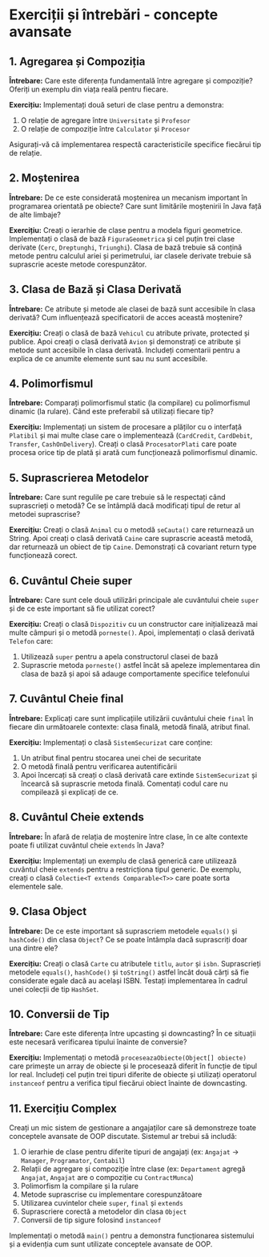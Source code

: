 # Exerciții și întrebări - concepte avansate

## 1. Agregarea și Compoziția
**Întrebare:**
Care este diferența fundamentală între agregare și compoziție? Oferiți un exemplu din viața reală pentru fiecare.

**Exercițiu:**
Implementați două seturi de clase pentru a demonstra:
1. O relație de agregare între `Universitate` și `Profesor`
2. O relație de compoziție între `Calculator` și `Procesor`

Asigurați-vă că implementarea respectă caracteristicile specifice fiecărui tip de relație.

## 2. Moștenirea
**Întrebare:**
De ce este considerată moștenirea un mecanism important în programarea orientată pe obiecte? Care sunt limitările moștenirii în Java față de alte limbaje?

**Exercițiu:**
Creați o ierarhie de clase pentru a modela figuri geometrice. Implementați o clasă de bază `FiguraGeometrica` și cel puțin trei clase derivate (`Cerc`, `Dreptunghi`, `Triunghi`). Clasa de bază trebuie să conțină metode pentru calculul ariei și perimetrului, iar clasele derivate trebuie să suprascrie aceste metode corespunzător.

## 3. Clasa de Bază și Clasa Derivată
**Întrebare:**
Ce atribute și metode ale clasei de bază sunt accesibile în clasa derivată? Cum influențează specificatorii de acces această moștenire?

**Exercițiu:**
Creați o clasă de bază `Vehicul` cu atribute private, protected și publice. Apoi creați o clasă derivată `Avion` și demonstrați ce atribute și metode sunt accesibile în clasa derivată. Includeți comentarii pentru a explica de ce anumite elemente sunt sau nu sunt accesibile.

## 4. Polimorfismul
**Întrebare:**
Comparați polimorfismul static (la compilare) cu polimorfismul dinamic (la rulare). Când este preferabil să utilizați fiecare tip?

**Exercițiu:**
Implementați un sistem de procesare a plăților cu o interfață `Platibil` și mai multe clase care o implementează (`CardCredit`, `CardDebit`, `Transfer`, `CashOnDelivery`). Creați o clasă `ProcesatorPlati` care poate procesa orice tip de plată și arată cum funcționează polimorfismul dinamic.

## 5. Suprascrierea Metodelor
**Întrebare:**
Care sunt regulile pe care trebuie să le respectați când suprascrieți o metodă? Ce se întâmplă dacă modificați tipul de retur al metodei suprascrise?

**Exercițiu:**
Creați o clasă `Animal` cu o metodă `seCauta()` care returnează un String. Apoi creați o clasă derivată `Caine` care suprascrie această metodă, dar returnează un obiect de tip `Caine`. Demonstrați că covariant return type funcționează corect.

## 6. Cuvântul Cheie super
**Întrebare:**
Care sunt cele două utilizări principale ale cuvântului cheie `super` și de ce este important să fie utilizat corect?

**Exercițiu:**
Creați o clasă `Dispozitiv` cu un constructor care inițializează mai multe câmpuri și o metodă `porneste()`. Apoi, implementați o clasă derivată `Telefon` care:
1. Utilizează `super` pentru a apela constructorul clasei de bază
2. Suprascrie metoda `porneste()` astfel încât să apeleze implementarea din clasa de bază și apoi să adauge comportamente specifice telefonului

## 7. Cuvântul Cheie final
**Întrebare:**
Explicați care sunt implicațiile utilizării cuvântului cheie `final` în fiecare din următoarele contexte: clasa finală, metodă finală, atribut final.

**Exercițiu:**
Implementați o clasă `SistemSecurizat` care conține:
1. Un atribut final pentru stocarea unei chei de securitate
2. O metodă finală pentru verificarea autentificării
3. Apoi încercați să creați o clasă derivată care extinde `SistemSecurizat` și încearcă să suprascrie metoda finală. Comentați codul care nu compilează și explicați de ce.

## 8. Cuvântul Cheie extends
**Întrebare:**
În afară de relația de moștenire între clase, în ce alte contexte poate fi utilizat cuvântul cheie `extends` în Java?

**Exercițiu:**
Implementați un exemplu de clasă generică care utilizează cuvântul cheie `extends` pentru a restricționa tipul generic. De exemplu, creați o clasă `Colectie<T extends Comparable<T>>` care poate sorta elementele sale.

## 9. Clasa Object
**Întrebare:**
De ce este important să suprascriem metodele `equals()` și `hashCode()` din clasa `Object`? Ce se poate întâmpla dacă suprascriți doar una dintre ele?

**Exercițiu:**
Creați o clasă `Carte` cu atributele `titlu`, `autor` și `isbn`. Suprascrieți metodele `equals()`, `hashCode()` și `toString()` astfel încât două cărți să fie considerate egale dacă au același ISBN. Testați implementarea în cadrul unei colecții de tip `HashSet`.

## 10. Conversii de Tip
**Întrebare:**
Care este diferența între upcasting și downcasting? În ce situații este necesară verificarea tipului înainte de conversie?

**Exercițiu:**
Implementați o metodă `proceseazaObiecte(Object[] obiecte)` care primește un array de obiecte și le procesează diferit în funcție de tipul lor real. Includeți cel puțin trei tipuri diferite de obiecte și utilizați operatorul `instanceof` pentru a verifica tipul fiecărui obiect înainte de downcasting.

## 11. Exercițiu Complex
Creați un mic sistem de gestionare a angajaților care să demonstreze toate conceptele avansate de OOP discutate. Sistemul ar trebui să includă:

1. O ierarhie de clase pentru diferite tipuri de angajați (ex: `Angajat` -> `Manager`, `Programator`, `Contabil`)
2. Relații de agregare și compoziție între clase (ex: `Departament` agregă `Angajat`, `Angajat` are o compoziție cu `ContractMunca`)
3. Polimorfism la compilare și la rulare
4. Metode suprascrise cu implementare corespunzătoare
5. Utilizarea cuvintelor cheie `super`, `final` și `extends`
6. Suprascriere corectă a metodelor din clasa `Object`
7. Conversii de tip sigure folosind `instanceof`

Implementați o metodă `main()` pentru a demonstra funcționarea sistemului și a evidenția cum sunt utilizate conceptele avansate de OOP.